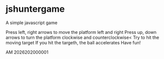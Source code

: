 # jshuntergame
A simple javascript game


Press left, right arrows to move the platform left and right
Press up, down arrows to turn the platform clockwise and counterclockwise<
Try to hit the moving target
If you hit the targeth, the ball accelerates
Have fun!

AM 2026202000001
